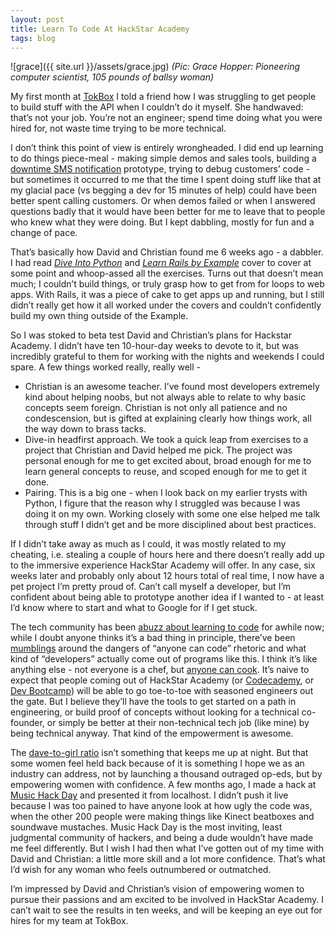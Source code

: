 ```yaml
---
layout: post
title: Learn To Code At HackStar Academy
tags: blog
---
```

![grace]({{ site.url }}/assets/grace.jpg)
*(Pic: Grace Hopper: Pioneering computer scientist, 105 pounds of ballsy woman)*

My first month at [TokBox](http://www.tokbox.com) I told a friend how I was struggling to get people to build stuff with the API when I couldn’t do it myself.  She handwaved: that’s not your job.  You’re not an engineer; spend time doing what you were hired for, not waste time trying to be more technical.

I don’t think this point of view is entirely wrongheaded.  I did end up learning to do things piece-meal - making simple demos and sales tools, building a [downtime SMS notification](https://www.twilio.com/docs/howto/sms-notifications-and-alerts) prototype, trying to debug customers’ code - but sometimes it occurred to me that the time I spent doing stuff like that at my glacial pace (vs begging a dev for 15 minutes of help) could have been better spent calling customers.  Or when demos failed or when I answered questions badly that it would have been better for me to leave that to people who knew what they were doing.  But I kept dabbling, mostly for fun and a change of pace.

That’s basically how David and Christian found me 6 weeks ago - a dabbler. I had read *[Dive Into Python](http://www.diveintopython.net/)* and *[Learn Rails by Example](http://ruby.railstutorial.org/)* cover to cover at some point and whoop-assed all the exercises.  Turns out that doesn’t mean much; I couldn’t build things, or truly grasp how to get from for loops to web apps. With Rails, it was a piece of cake to get apps up and running, but I still didn’t really get how it all worked under the covers and couldn’t confidently build my own thing outside of the Example.

So I was stoked to beta test David and Christian’s plans for Hackstar Academy.  I didn’t have ten 10-hour-day weeks to devote to it, but was incredibly grateful to them for working with the nights and weekends I could spare.  A few things worked really, really well -

<ul>
<li>Christian is an awesome teacher.  I’ve found most developers extremely kind about helping noobs, but not always able to relate to why basic concepts seem foreign.  Christian is not only all patience and no condescension, but is gifted at explaining clearly how things work, all the way down to brass tacks.</li>   
<li>Dive-in headfirst approach.   We took a quick leap from exercises to a project that Christian and David helped me pick.  The project was personal enough for me to get excited about, broad enough for me to learn general concepts to reuse, and scoped enough for me to get it done.</li>  
<li>Pairing.  This is a big one - when I look back on my earlier trysts with Python, I figure that the reason why I struggled was because I was doing it on my own.  Working closely with some one else helped me talk through stuff I didn’t get and be more disciplined about best practices.</li>
</ul>


If I didn’t take away as much as I could, it was mostly related to my cheating, i.e. stealing a couple of hours here and there doesn’t really add up to the immersive experience HackStar Academy will offer.  In any case, six weeks later and probably only about 12 hours total of real time, I now have a pet project I’m pretty proud of.  Can’t call myself a developer, but I’m confident about being able to prototype another idea if I wanted to - at least I’d know where to start and what to Google for if I get stuck.

The tech community has been [abuzz about learning to code](http://techcrunch.com/2012/04/07/when-code-is-hot/) for awhile now; while I doubt anyone thinks it’s a bad thing in principle, there’ve been [mumblings](https://news.ycombinator.com/item?id=3975744) around the dangers of “anyone can code” rhetoric and what kind of “developers” actually come out of programs like this. I think it’s like anything else - not everyone is a chef, but [anyone can cook](http://www.imdb.com/title/tt0382932/).  It’s naive to expect that people coming out of HackStar Academy (or [Codecademy](http://www.codecademy.com/), or [Dev Bootcamp](http://devbootcamp.com/)) will be able to go toe-to-toe with seasoned engineers out the gate.  But I believe they’ll have the tools to get started on a path in engineering, or build proof of concepts without looking for a technical co-founder, or simply be better at their non-technical tech job (like mine) by being technical anyway.   That kind of the empowerment is awesome.

The [dave-to-girl ratio](http://dev.null.org/blog/item/200305222135_dave2girl) isn’t something that keeps me up at night.  But that some women feel held back because of it is something I hope we as an industry can address, not by launching a thousand outraged op-eds, but by empowering women with confidence.  A few months ago, I made a hack at [Music Hack Day](http://boston.musichackday.org/2011/index.php?page=Main+page) and presented it from localhost. I didn’t push it live because I was too pained to have anyone look at how ugly the code was, when the other 200 people were making things like Kinect beatboxes and soundwave mustaches.  Music Hack Day is the most inviting, least judgmental community of hackers, and being a dude wouldn’t have made me feel differently.  But I wish I had then what I’ve gotten out of my time with David and Christian: a little more skill and a lot more confidence. That’s what I’d wish for any woman who feels outnumbered or outmatched.

I’m impressed by David and Christian’s vision of empowering women to pursue their passions and am excited to be involved in HackStar Academy.  I can’t wait to see the results in ten weeks, and will be keeping an eye out for hires for my team at TokBox.
